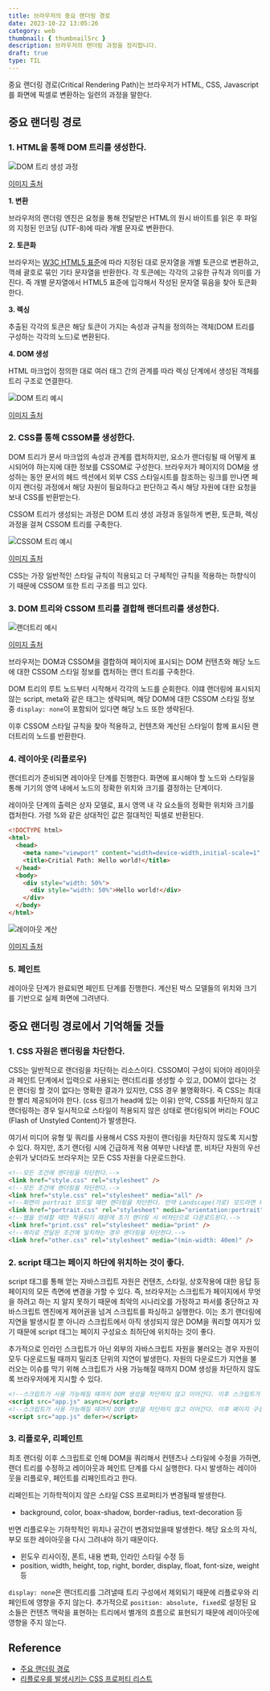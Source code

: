 ```yaml
---
title: 브라우저의 중요 랜더링 경로
date: 2023-10-22 13:05:26
category: web
thumbnail: { thumbnailSrc }
description: 브라우저의 랜더링 과정을 정리합니다.
draft: true
type: TIL
---
```


중요 랜더링 경로(Critical Rendering Path)는 브라우저가 HTML, CSS, Javascript를 화면에 픽셀로 변환하는 일련의 과정을 말한다.

## 중요 랜더링 경로

### 1. HTML을 통해 DOM 트리를 생성한다.

![DOM 트리 생성 과정](./images/critical-rendering-path/dom-construction-process.png)

[이미지 출처](https://web.dev/articles/critical-rendering-path/constructing-the-object-model?hl=ko)

**1. 변환**

브라우저의 랜더링 엔진은 요청을 통해 전달받은 HTML의 원시 바이트를 읽은 후 파일의 지정된 인코딩 (UTF-8)에 따라 개별 문자로 변환한다.

**2. 토큰화**

브라우저는 [W3C HTML5 표준](https://html.spec.whatwg.org/multipage/)에 따라 지정된 대로 문자열을 개별 토큰으로 변환하고,
꺽쇄 괄호로 묶인 기타 문자열을 반환한다. 각 토큰에는 각각의 고유한 규칙과 의미를 가진다. 즉 개별 문자열에서 HTML5 표준에 입각해서 작성된
문자열 묶음을 찾아 토큰화한다.

**3. 렉싱**

추출된 각각의 토큰은 해당 토큰이 가지는 속성과 규칙을 정의하는 객체(DOM 트리를 구성하는 각각의 노드)로 변환된다.

**4. DOM 생성**

HTML 마크업이 정의한 대로 여러 태그 간의 관계를 따라 렉싱 단계에서 생성된 객체를 트리 구조로 연결한다.

![DOM 트리 예시](./images/critical-rendering-path/dom-tree.png)

[이미지 출처](https://web.dev/articles/critical-rendering-path/constructing-the-object-model?hl=ko)

### 2. CSS를 통해 CSSOM를 생성한다.

DOM 트리가 문서 마크업의 속성과 관계를 캡처하지만, 요소가 랜더링될 때 어떻게 표시되어야 하는지에 대한 정보를 CSSOM로 구성한다.
브라우저가 페이지의 DOM을 생성하는 동안 문서의 헤드 섹션에서 외부 CSS 스타일시트를 참조하는 링크를 만나면 페이지 랜더링 과정에서
해당 자원이 필요하다고 판단하고 즉시 해당 자원에 대한 요청을 보내 CSS를 반환받는다.

CSSOM 트리가 생성되는 과정은 DOM 트리 생성 과정과 동일하게 변환, 토큰화, 렉싱 과정을 걸쳐 CSSOM 트리를 구축한다.

![CSSOM 트리 예시](./images/critical-rendering-path/dom-tree.png)

[이미지 출처](https://web.dev/articles/critical-rendering-path/constructing-the-object-model?hl=ko)

CSS는 가장 일반적인 스타일 규칙이 적용되고 더 구체적인 규칙을 적용하는 하향식이기 때문에 CSSOM 또한 트리 구조를 띄고 있다.

### 3. DOM 트리와 CSSOM 트리를 결합해 랜더트리를 생성한다.

![랜더트리 예시](./images/critical-rendering-path/dom-cssom-are-combined.png)

[이미지 출처](https://web.dev/articles/critical-rendering-path/render-tree-construction?hl=ko)

브라우저는 DOM과 CSSOM을 결합하여 페이지에 표시되는 DOM 컨텐츠와 해당 노드에 대한 CSSOM 스타일 정보를 캡처하는 랜더 트리를 구축한다.

DOM 트리의 루트 노드부터 시작해서 각각의 노드를 순회한다. 이떄 랜더링에 표시되지 않는 script, meta와 같은 태그는 생략되며,
해당 DOM에 대한 CSSOM 스타일 정보 중 `display: none`이 포함되어 있다면 해당 노드 또한 생략된다.

이후 CSSOM 스타일 규칙을 찾아 적용하고, 컨텐츠와 계산된 스타일이 함께 표시된 랜더트리의 노드를 반환한다.

### 4. 레이아웃 (리플로우)

랜더트리가 준비되면 레이아웃 단계를 진행한다. 화면에 표시해야 할 노드와 스타일을 통해 기기의 영역 내에서 노드의 정확한 위치와
크기를 결정하는 단계이다.

레이아웃 단계의 출력은 상자 모델로, 표시 영역 내 각 요소들의 정확한 위치와 크기를 캡처한다. 가령 %와 같은 상대적인 값은 절대적인
픽셀로 반환된다.

```html
<!DOCTYPE html>
<html>
  <head>
    <meta name="viewport" content="width=device-width,initial-scale=1" />
    <title>Critial Path: Hello world!</title>
  </head>
  <body>
    <div style="width: 50%">
      <div style="width: 50%">Hello world!</div>
    </div>
  </body>
</html>
```

![레이아웃 계산](./images/critical-rendering-path/calculating-layout-inform.png)

[이미지 출처](https://web.dev/articles/critical-rendering-path/render-tree-construction?hl=ko)

### 5. 페인트

레이아웃 단계가 완료되면 페인트 단계를 진행한다. 계산된 박스 모델들의 위치와 크기를 기반으로 실제 화면에 그려낸다.

## 중요 랜더링 경로에서 기억해둘 것들

### 1. CSS 자원은 랜더링을 차단한다.

CSS는 일반적으로 랜더링을 차단하는 리소스이다. CSSOM이 구성이 되어야 레이아웃과 페인트 단계에서 입력으로 사용되는 랜더트리를 생성할 수 있고,
DOM이 없다는 것은 랜더링 할 것이 없다는 명확한 결과가 있지만, CSS 경우 불명확하다. 즉 CSS는 최대한 빨리 제공되어야 한다. (css 링크가 head에 있는 이유)
만약, CSS를 차단하지 않고 랜더링하는 경우 일시적으로 스타일이 적용되지 않은 상태로 랜더링되어 버리는 FOUC (Flash of Unstyled Content)가 발생한다.

여기서 미디어 유형 및 쿼리를 사용해서 CSS 자원이 랜더링을 차단하지 않도록 지시할 수 있다. 하지만, 초기 랜더링 시에 긴급하게 적용 여부만 나타낼 뿐, 비차단 자원의
우선순위가 낮더라도 브라우저는 모든 CSS 자원을 다운로드한다.

```html
<!--모든 조건에 랜더링을 차단한다.-->
<link href="style.css" rel="stylesheet" />
<!--모든 조건에 랜더링을 차단한다.-->
<link href="style.css" rel="stylesheet" media="all" />
<!--화면이 portrait 모드일 때만 랜더링을 차단한다. 만약 Landscape(가로) 모드라면 비차단.-->
<link href="portrait.css" rel="stylesheet" media="orientation:portrait" />
<!--웹을 인쇄할 때만 적용되기 때문에 초기 랜더링 시 비차단으로 다운로드된다.-->
<link href="print.css" rel="stylesheet" media="print" />
<!--쿼리로 전달된 조건에 일치하는 경우 랜더링을 차단한다.-->
<link href="other.css" rel="stylesheet" media="(min-width: 40em)" />
```

### 2. script 태그는 페이지 하단에 위치하는 것이 좋다.

script 태그를 통해 얻는 자바스크립트 자원은 컨텐츠, 스타일, 상호작용에 대한 응답 등 페이지의 모든 측면에 변경을 가할 수 있다.
즉, 브라우저는 스크립트가 페이지에서 무엇을 하려고 하는 지 알지 못하기 때문에 최악의 시나리오를 가정하고 파서를 중단하고 자바스크립트 엔진에게
제어권을 넘겨 스크립트를 파싱하고 실행한다. 이는 초기 랜더링에 지연을 발생시킬 뿐 아니라 스크립트에서 아직 생성되지 않은 DOM을 쿼리할 여지가
있기 때문에 script 태그는 페이지 구성요소 최하단에 위치하는 것이 좋다.

추가적으로 인라인 스크립트가 아닌 외부의 자바스크립트 자원을 불러오는 경우 자원이 모두 다운로드될 때까지 밀리초 단위의 지연이 발생한다.
자원의 다운로드가 지연을 불러오는 이슈를 막기 위해 스크립트가 사용 가능해질 때까지 DOM 생성을 차단하지 않도록 브라우저에게 지시할 수 있다.

```html
<!--스크립트가 사용 가능해질 떄까지 DOM 생성을 차단하지 않고 이어간다. 이후 스크립트가 사용가능해지면 중단되고 스크립트를 실행한다.-->
<script src="app.js" async></script>
<!--스크립트가 사용 가능해질 때까지 DOM 생성을 차단하지 않고 이어간다. 이후 페이지 구성이 모두 완료되면 스크립트를 실행한다.-->
<script src="app.js" defer></script>
```

### 3. 리플로우, 리페인트

최초 랜더링 이후 스크립트로 인해 DOM을 쿼리해서 컨텐츠나 스타일에 수정을 가하면, 랜더 트리를 수정하고 레이아웃과 페인트 단계를 다시 실행한다.
다시 발생하는 레이아웃을 리플로우, 페인트를 리페인트라고 한다.

리페인트는 기하학적이지 않은 스타일 CSS 프로퍼티가 변경될때 발생한다.

- background, color, boax-shadow, border-radius, text-decoration 등

반면 리플로우는 기하학적인 위치나 공간이 변경되었을때 발생한다. 해당 요소의 자식, 부모 또한 레이아웃을 다시 그려내야 하기 때문이다.

- 윈도우 리사이징, 폰트, 내용 변화, 인라인 스타일 수정 등
- position, width, height, top, right, border, display, float, font-size, weight 등

`display: none`은 랜더트리를 그려낼때 트리 구성에서 제외되기 때문에 리플로우와 리페인트에 영향을 주지 않는다. 추가적으로
`position: absolute, fixed`로 설정된 요소들은 컨텐츠 맥락을 표현하는 트리에서 별개의 흐름으로 표현되기 때문에 레이아웃에 영향을 주지 않는다.

## Reference

- [주요 랜더링 경로](https://web.dev/articles/critical-rendering-path?hl=ko)
- [리플로우를 발생시키는 CSS 프로퍼티 리스트](https://csstriggers.com/)
